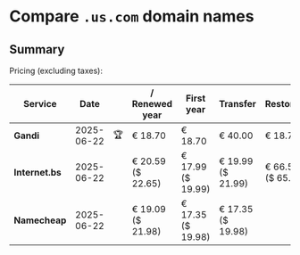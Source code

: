 # Compare `.us.com` domain names

## Summary

Pricing (excluding taxes):

| Service | Date |  | / Renewed year | First year | Transfer | Restoration |
|--|--|--|--|--|--|--|
| **Gandi** | 2025-06-22 | 🏆 | € 18.70 | € 18.70 | € 40.00 | € 18.70 |
| **Internet.bs** | 2025-06-22 |  | € 20.59<br>($ 22.65) | € 17.99<br>($ 19.99) | € 19.99<br>($ 21.99) | € 66.55<br>($ 65.69) |
| **Namecheap** | 2025-06-22 |  | € 19.09<br>($ 21.98) | € 17.35<br>($ 19.98) | € 17.35<br>($ 19.98) |  |

